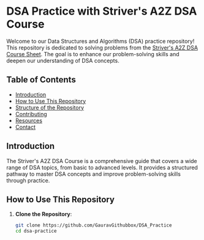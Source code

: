 # DSA Practice with Striver's A2Z DSA Course

Welcome to our Data Structures and Algorithms (DSA) practice repository! This repository is dedicated to solving problems from the [Striver's A2Z DSA Course Sheet](https://takeuforward.org/strivers-a2z-dsa-course/strivers-a2z-dsa-course-sheet-2/). The goal is to enhance our problem-solving skills and deepen our understanding of DSA concepts.

## Table of Contents

- [Introduction](#introduction)
- [How to Use This Repository](#how-to-use-this-repository)
- [Structure of the Repository](#structure-of-the-repository)
- [Contributing](#contributing)
- [Resources](#resources)
- [Contact](#contact)

## Introduction

The Striver's A2Z DSA Course is a comprehensive guide that covers a wide range of DSA topics, from basic to advanced levels. It provides a structured pathway to master DSA concepts and improve problem-solving skills through practice.

## How to Use This Repository

1. **Clone the Repository**:
   ```sh
   git clone https://github.com/GauravGithubbox/DSA_Practice
   cd dsa-practice

